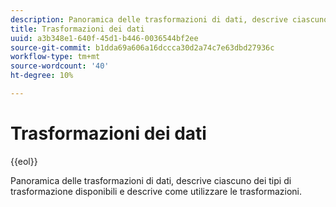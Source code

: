 ```yaml
---
description: Panoramica delle trasformazioni di dati, descrive ciascuno dei tipi di trasformazione disponibili e descrive come utilizzare le trasformazioni.
title: Trasformazioni dei dati
uuid: a3b348e1-640f-45d1-b446-0036544bf2ee
source-git-commit: b1dda69a606a16dccca30d2a74c7e63dbd27936c
workflow-type: tm+mt
source-wordcount: '40'
ht-degree: 10%

---
```



# Trasformazioni dei dati

{{eol}}

Panoramica delle trasformazioni di dati, descrive ciascuno dei tipi di trasformazione disponibili e descrive come utilizzare le trasformazioni.
